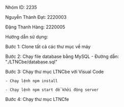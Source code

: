 Nhóm ID: 2235

Nguyễn Thành Đạt: 2220003

Đặng Thanh Hàng: 2220005

Hướng dẫn sử dụng:

Bước 1: Clone tất cả các thư mục về máy

Bước 2: Chạy file database bằng MySQL - Đường dẫn: "./LTNCbe/database.sql"

Bước 3: Chạy thư mục LTNCbe với Visual Code

    - Chạy lệnh npm install

    - Chạy lệnh npm start để khởi động server

Bước 4: Chạy thư mục LTNCfe